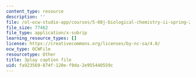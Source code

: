 ```yaml
---
content_type: resource
description: ''
file: /ol-ocw-studio-app/courses/5-08j-biological-chemistry-ii-spring-2016/fa923569874f120ef9da2e955440559c_JbV0aUHvROc.srt
file_size: 77462
file_type: application/x-subrip
learning_resource_types: []
license: https://creativecommons.org/licenses/by-nc-sa/4.0/
ocw_type: OCWFile
resourcetype: Other
title: 3play caption file
uid: fa923569-874f-120e-f9da-2e955440559c
---
```

